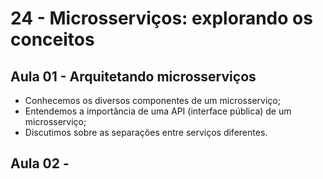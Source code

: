 # 24 - Microsserviços: explorando os conceitos 

## Aula 01 - Arquitetando microsserviços

- Conhecemos os diversos componentes de um microsserviço;
- Entendemos a importância de uma API (interface pública) de um microsserviço;
- Discutimos sobre as separações entre serviços diferentes.

## Aula 02 - 

